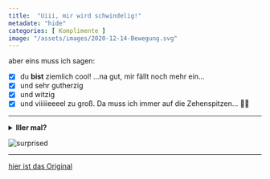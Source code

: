 ```yaml
--- 
title:  "Uiii, mir wird schwindelig!"
metadate: "hide"
categories: [ Komplimente ]
image: "/assets/images/2020-12-14-Bewegung.svg"
---
```


aber eins muss ich sagen:
- [x] du **bist** ziemlich cool!
...na gut, mir fällt noch mehr ein...
- [x] und sehr gutherzig
- [x] und witzig
- [x] und viiiiieeeel zu groß. Da muss ich immer auf die Zehenspitzen... 👠👠

***

<details>
<summary><strong>Iller mal?</strong></summary>
😜
</details>

![surprised](https://github.com/Closer2U/vanilla_and_chocolate/master/assets/images/PinappleSurprised.svg?raw=true)

***

[hier ist das Original](https://closer2u.github.io/vanilla_and_chocolate/categories.html#motivation)
